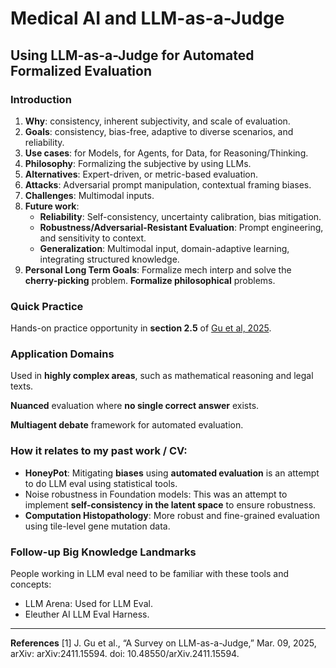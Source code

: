 # Medical AI and LLM-as-a-Judge

## Using LLM-as-a-Judge for Automated Formalized Evaluation

### Introduction

1. **Why**: consistency, inherent subjectivity, and scale of evaluation.  
2. **Goals**: consistency, bias-free, adaptive to diverse scenarios, and reliability.  
3. **Use cases**: for Models, for Agents, for Data, for Reasoning/Thinking.  
4. **Philosophy**: Formalizing the subjective by using LLMs.  
5. **Alternatives**: Expert-driven, or metric-based evaluation.  
6. **Attacks**: Adversarial prompt manipulation, contextual framing biases.  
7. **Challenges**: Multimodal inputs.  
8. **Future work**:
   - **Reliability**: Self-consistency, uncertainty calibration, bias mitigation.  
   - **Robustness/Adversarial-Resistant Evaluation**: Prompt engineering, and sensitivity to context.  
   - **Generalization**: Multimodal input, domain-adaptive learning, integrating structured knowledge.  
9. **Personal Long Term Goals**: Formalize mech interp and solve the **cherry-picking** problem. **Formalize philosophical** problems.

### Quick Practice

Hands-on practice opportunity in **section 2.5** of [Gu et al, 2025](#).

### Application Domains

Used in **highly complex areas**, such as mathematical reasoning and legal texts.  

**Nuanced** evaluation where **no single correct answer** exists.  

**Multiagent debate** framework for automated evaluation.

### How it relates to my past work / CV:

- **HoneyPot**: Mitigating **biases** using **automated evaluation** is an attempt to do LLM eval using statistical tools.  
- Noise robustness in Foundation models: This was an attempt to implement **self-consistency in the latent space** to ensure robustness.  
- **Computation Histopathology**: More robust and fine-grained evaluation using tile-level gene mutation data.  

### Follow-up Big Knowledge Landmarks

People working in LLM eval need to be familiar with these tools and concepts:

- LLM Arena: Used for LLM Eval.  
- Eleuther AI LLM Eval Harness.  

---

**References**
[1] J. Gu et al., “A Survey on LLM-as-a-Judge,” Mar. 09, 2025, arXiv: arXiv:2411.15594. doi: 10.48550/arXiv.2411.15594.
